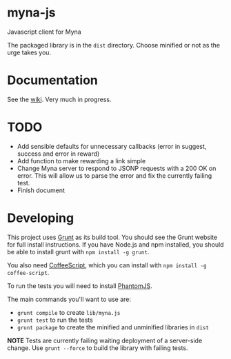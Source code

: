 myna-js
=======

Javascript client for Myna

The packaged library is in the `dist` directory. Choose minified or not as the urge takes you.

# Documentation

See the [wiki](https://github.com/myna/myna-js/wiki). Very much in progress.

# TODO

- Add sensible defaults for unnecessary callbacks (error in suggest, success and error in reward)
- Add function to make rewarding a link simple
- Change Myna server to respond to JSONP requests with a 200 OK on error. This will allow us to parse the error and fix the currently failing test.
- Finish document


# Developing

This project uses [Grunt](https://github.com/cowboy/grunt) as its build tool. You should see the Grunt website for full install instructions. If you have Node.js and npm installed, you should be able to install grunt with `npm install -g grunt`.

You also need [CoffeeScript](http://coffeescript.org/), which you can install with `npm install -g coffee-script`.

To run the tests you will need to install [PhantomJS](http://code.google.com/p/phantomjs/downloads/list).

The main commands you'll want to use are:

- `grunt compile` to create `lib/myna.js`
- `grunt test` to run the tests
- `grunt package` to create the minified and unminified libraries in `dist`

**NOTE** Tests are currently failing waiting deployment of a server-side change. Use `grunt --force` to build the library with failing tests.
